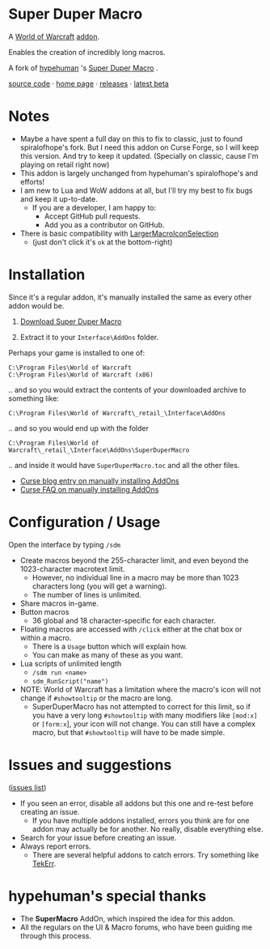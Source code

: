 # Super Duper Macro

A 
[World of Warcraft](http://blog.spiralofhope.com/?p=2987) 
[addon](http://blog.spiralofhope.com/?p=17845).

Enables the creation of incredibly long macros.

A fork of 
[hypehuman](http://www.wowinterface.com/forums/member.php?action=getinfo&userid=52682)
's 
[Super Duper Macro](http://www.wowinterface.com/downloads/info10496)
.

[source code](https://github.com/spiralofhope/SuperDuperMacro)
 · [home page](http://blog.spiralofhope.com/?p=18050)
 · [releases](https://github.com/spiralofhope/SuperDuperMacro/releases)
 · [latest beta](https://github.com/spiralofhope/SuperDuperMacro/archive/master.zip)



# Notes

- Maybe a have spent a full day on this to fix to classic, just to found spiralofhope's fork. But I need this addon on Curse Forge, so I will keep this version. And try to keep it updated. (Specially on classic, cause I'm playing on retail right now)
- This addon is largely unchanged from hypehuman's spiralofhope's and  efforts!
- I am new to Lua and WoW addons at all, but I'll try my best to fix bugs and keep it up-to-date.
  -  If you are a developer, I am happy to:
     -  Accept GitHub pull requests.
     -  Add you as a contributor on GitHub.
     <!-- -  Hand this project over! -->
- There is basic compatibility with [LargerMacroIconSelection](https://www.wowinterface.com/downloads/info11189-LargerMacroIconSelection.html)
  -  (just don't click it's `ok` at the bottom-right)



# Installation

Since it's a regular addon, it's manually installed the same as every other addon would be.

1) [Download Super Duper Macro](https://github.com/sergiooak/SuperDuperMacro/releases) 

2) Extract it to your `Interface\AddOns` folder.

Perhaps your game is installed to one of:

  `C:\Program Files\World of Warcraft` <br />
  `C:\Program Files\World of Warcraft (x86)` 

.. and so you would extract the contents of your downloaded archive to something like:

  `C:\Program Files\World of Warcraft\_retail_\Interface\AddOns` 

.. and so you would end up with the folder 

  `C:\Program Files\World of Warcraft\_retail_\Interface\AddOns\SuperDuperMacro`

.. and inside it would have `SuperDuperMacro.toc` and all the other files.


- [Curse blog entry on manually installing AddOns](https://support.curse.com/hc/en-us/articles/204270005)
- [Curse FAQ on manually installing AddOns](https://mods.curse.com/faqs/wow-addons#manual)



# Configuration / Usage

Open the interface by typing `/sdm`

- Create macros beyond the 255-character limit, and even beyond the 1023-character macrotext limit.
  -  However, no individual line in a macro may be more than 1023 characters long (you will get a warning).
  -  The number of lines is unlimited.
- Share macros in-game.
- Button macros
  -  36 global and 18 character-specific for each character.
- Floating macros are accessed with `/click` either at the chat box or within a macro.
  -  There is a `Usage` button which will explain how.
  -  You can make as many of these as you want.
- Lua scripts of unlimited length
  -  `/sdm run <name>`
  -  `sdm_RunScript("name")`
- NOTE:  World of Warcraft has a limitation where the macro's icon will not change if `#showtooltip` or the macro are long.
  -  SuperDuperMacro has not attempted to correct for this limit, so if you have a very long `#showtooltip` with many modifiers like `[mod:x]` or `[form:x`], your icon will not change.  You can still have a complex macro, but that `#showtooltip` will have to be made simple.



# Issues and suggestions

([issues list](https://github.com/sergiooak/SuperDuperMacro/issues))

- If you seen an error, disable all addons but this one and re-test before creating an issue.
  -  If you have multiple addons installed, errors you think are for one addon may actually be for another.  No really, disable everything else.
- Search for your issue before creating an issue.
- Always report errors.
  -  There are several helpful addons to catch errors.  Try something like [TekErr](http://www.wowinterface.com/downloads/info6681).



# hypehuman's special thanks

- The **SuperMacro** AddOn, which inspired the idea for this addon.
- All the regulars on the UI & Macro forums, who have been guiding me through this process.
